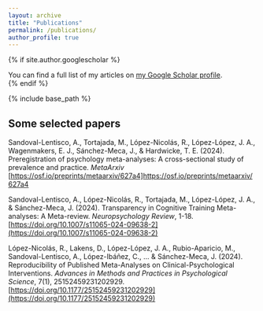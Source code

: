 ```yaml
---
layout: archive
title: "Publications"
permalink: /publications/
author_profile: true
---
```


{% if site.author.googlescholar %}
  <div class="wordwrap">You can find a full list of my articles on <a href="{{site.author.googlescholar}}">my Google Scholar profile</a>.</div>
{% endif %}

{% include base_path %}

 
## Some selected papers

Sandoval-Lentisco, A., Tortajada, M., López-Nicolás, R., López-López, J. A., Wagenmakers, E. J., Sánchez-Meca, J., & Hardwicke, T. E. (2024). Preregistration of psychology meta-analyses: A cross-sectional study of prevalence and practice. *MetaArxiv* [https://osf.io/preprints/metaarxiv/627a4]https://osf.io/preprints/metaarxiv/627a4

Sandoval-Lentisco, A., López-Nicolás, R., Tortajada, M., López-López, J. A., & Sánchez-Meca, J. (2024). Transparency in Cognitive Training Meta-analyses: A Meta-review. *Neuropsychology Review*, 1-18. [https://doi.org/10.1007/s11065-024-09638-2](https://doi.org/10.1007/s11065-024-09638-2)

López-Nicolás, R., Lakens, D., López-López, J. A., Rubio-Aparicio, M., Sandoval-Lentisco, A., López-Ibáñez, C., ... & Sánchez-Meca, J. (2024). Reproducibility of Published Meta-Analyses on Clinical-Psychological Interventions. *Advances in Methods and Practices in Psychological Science*, 7(1), 25152459231202929. [https://doi.org/10.1177/25152459231202929](https://doi.org/10.1177/25152459231202929)

<!-- {% for post in site.publications reversed %}
  {% include archive-single.html %}
{% endfor %} -->


